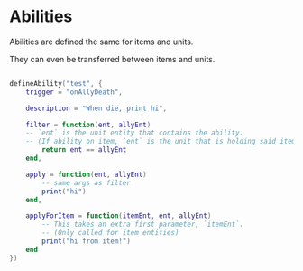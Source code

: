 
# Abilities

Abilities are defined the same for items and units.

They can even be transferred between items and units.

```lua

defineAbility("test", {
    trigger = "onAllyDeath", 

    description = "When die, print hi",

    filter = function(ent, allyEnt)
    -- `ent` is the unit entity that contains the ability.
    -- (If ability on item, `ent` is the unit that is holding said item)
        return ent == allyEnt
    end,

    apply = function(ent, allyEnt)
        -- same args as filter
        print("hi")
    end,

    applyForItem = function(itemEnt, ent, allyEnt)
        -- This takes an extra first parameter, `itemEnt`.
        -- (Only called for item entities)
        print("hi from item!")
    end
})


```

